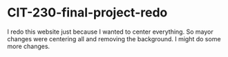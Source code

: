 # CIT-230-final-project-redo

I redo this website just because I wanted to center everything.
So mayor changes were centering all and removing the background.
I might do some more changes.
